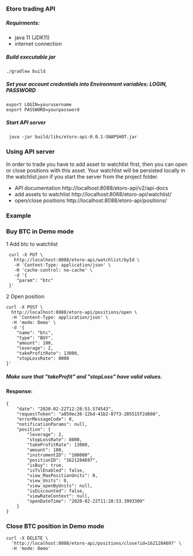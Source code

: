 ### Etoro trading API


##### Requirments:
- java 11 (JDK11)
- internet connection

##### Build executable jar
````
./gradlew build
````
##### Set your account credentials into Environment variables: LOGIN, PASSWORD
````
export LOGIN=yourusername
export PASSWORD=yourpassword
````
##### Start API server
````
 java -jar build/libs/etoro-api-0.0.1-SNAPSHOT.jar
````

### Using API server

In order to trade you have to add asset to watchlist first, then you can open or close positions with this asset.
Your watchlist will be persisted locally in the watchlist.json if you start the server from the project folder.

- API documentation http://localhost:8088/etoro-api/v2/api-docs
- add assets to watchlist http://localhost:8088/etoro-api/watchlist/
- open/close positions http://localhost:8088/etoro-api/positions/

### Example

### Buy BTC in Demo mode
1 Add btc to watchlist
````
 curl -X PUT \
   http://localhost:8088/etoro-api/watchlist/byId \
   -H 'Content-Type: application/json' \
   -H 'cache-control: no-cache' \
   -d '{
 	"param": "btc"
 }'
````
2 Open position 
````
curl -X POST \
  http://localhost:8088/etoro-api/positions/open \
  -H 'Content-Type: application/json' \
  -H 'mode: Demo' \
  -d '{
	"name": "btc",
	"type": "BUY",
	"amount": 100,
	"leverage": 2,
	"takeProfitRate": 13000,
	"stopLossRate": 8000
}'
````
##### Make sure that "takeProfit" and "stopLoss" have valid values.
#### Response:
````
{
    "date": "2020-02-22T12:28:53.574543",
    "requestToken": "a859ec38-12bd-41b2-87f3-205515f2d608",
    "errorMessageCode": 0,
    "notificationParams": null,
    "position": {
        "leverage": 2,
        "stopLossRate": 8000,
        "takeProfitRate": 13000,
        "amount": 100,
        "instrumentID": "100000",
        "positionID": "1621284697",
        "isBuy": true,
        "isTslEnabled": false,
        "view_MaxPositionUnits": 0,
        "view_Units": 0,
        "view_openByUnits": null,
        "isDiscounted": false,
        "viewRateContext": null,
        "openDateTime": "2020-02-22T11:28:53.3993309"
    }
}
````

### Close BTC position in Demo mode
````
curl -X DELETE \
  'http://localhost:8088/etoro-api/positions/close?id=1621284697' \
  -H 'mode: Demo'
````




